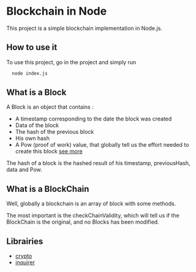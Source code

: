 # Blockchain in Node
This project is a simple blockchain implementation in Node.js.
## How to use it

To use this project, go in the project and simply run

```bash
  node index.js
```

## What is a Block

A Block is an object that contains : 
- A timestamp corresponding to the date the block was created
- Data of the block
- The hash of the previous block
- His own hash
- A Pow (proof of work) value, that globally tell us the effort needed to create this block [see more](https://www.investopedia.com/terms/p/proof-work.asp) 

The hash of a block is the hashed result of his timestamp, previousHash, data and Pow.

## What is a BlockChain

Well, globally a blockchain is an array of block with some methods.

The most important is the checkChainValidity, which will tell us if the BlockChain is the original, and no Blocks has been modified.

## Librairies

 - [crypto](https://www.npmjs.com/package/crypto-js)
 - [inquirer](https://www.npmjs.com/package/inquirer)
